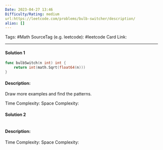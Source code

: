 ```yaml
---
Date: 2023-04-27 13:46
Difficulty/Rating: medium
url:https://leetcode.com/problems/bulb-switcher/description/
alias: []
---
```

Tags: #Math
SourceTag (e.g. leetcode): #leetcode
Card Link: 

---
#### Solution 1

```go
func bulbSwitch(n int) int {
    return int(math.Sqrt(float64(n)))
}
```

#### Description:
Draw more examples and find the patterns.

Time Complexity:
Space Complexity:


#### Solution 2

```go

```

#### Description:


Time Complexity:
Space Complexity: